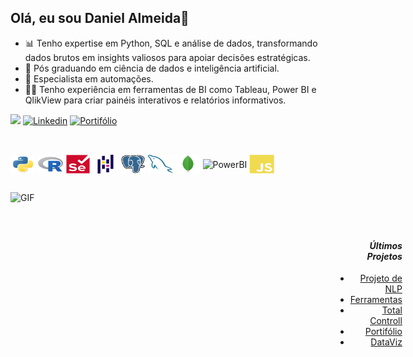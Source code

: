 ## Olá, eu sou Daniel Almeida👋

- 📊 Tenho expertise em Python, SQL e análise de dados, transformando dados brutos em insights valiosos para apoiar decisões estratégicas.
- 🔭 Pós graduando em ciência de dados e inteligência artificial.
- 🤖 Especialista em automações.
- 👨‍💼 Tenho experiência em ferramentas de BI como Tableau, Power BI e QlikView para criar painéis interativos e relatórios informativos.

<a href = "mailto:dsantosa0806@gmail.com"><img src="https://img.shields.io/badge/Gmail-D14836?style=for-the-badge&logo=gmail&logoColor=white" target="_blank"></a>
[![Linkedin](https://img.shields.io/badge/LinkedIn-0077B5?style=for-the-badge&logo=linkedin&logoColor=white)](https://www.linkedin.com/in/daniel-almeida-b87887211/)
[![Portifólio](https://img.shields.io/badge/Google-Ffffff?style=for-the-badge&logo=google&logoColor=black)](https://sites.google.com/view/daniel-almeida/home)

##

<div style="display: inline_block"><br>
  <img align="center" alt="Python" height="30" width="40" src="https://raw.githubusercontent.com/devicons/devicon/master/icons/python/python-original.svg">
  <img align="center" alt="R" height="30" width="40" src="https://github.com/devicons/devicon/blob/master/icons/r/r-original.svg">
  <img align="center" alt="Selenium" height="30" width="40" src="https://github.com/devicons/devicon/blob/master/icons/selenium/selenium-original.svg">
  <img align="center" alt="Pandas" height="30" width="40" src="https://github.com/devicons/devicon/blob/master/icons/pandas/pandas-original.svg">
  <img align="center" alt="Postgres" height="30" width="40" src="https://github.com/devicons/devicon/blob/master/icons/postgresql/postgresql-original.svg">
  <img align="center" alt="MySQL" height="30" width="40" src="https://github.com/devicons/devicon/blob/master/icons/mysql/mysql-original.svg">
  <img align="center" alt="Mongodb" height="30" width="40" src="https://github.com/devicons/devicon/blob/master/icons/mongodb/mongodb-original.svg">
  <img align="center" alt="PowerBI" height="30" width="40" src="https://github.com/microsoft/PowerBI-Icons/blob/main/SVG/Power-BI.svg">
  <img align="center" alt="JS" height="30" width="40" src="https://raw.githubusercontent.com/devicons/devicon/master/icons/javascript/javascript-plain.svg">

  
</div>

## 

<div style="display: flex; justify-content: flex-start; align-items: center;">
  <img align="right" alt="GIF" src="https://github.com/abhisheknaiidu/abhisheknaiidu/blob/master/code.gif?raw=true" width="500" height="320"/>
  <div style="margin-left: 20px; text-align: right;">
    <i><h4>Últimos Projetos</h4></i>
    <ul>
      <li><a href="https://alegacoesnlp.streamlit.app/">Projeto de NLP</a></li>
      <li><a href="https://g4f-tools.streamlit.app/">Ferramentas</a></li>
      <li><a href="https://totalcontrollserget.com.br">Total Controll</a></li>
      <li><a href="https://sites.google.com/view/daniel-almeida/home">Portifólio</a></li>      
      <li><a href="https://dashboardpadrao.streamlit.app/">DataViz</a></li>  
    </ul>
  </div>
</div>


<!-- desativado momentaneamente
<div> 
  
  ![Snake animation](https://github.com/rafaballerini/rafaballerini/blob/output/github-contribution-grid-snake.svg) 
  
</div> -->



